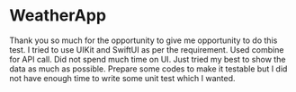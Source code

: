 # WeatherApp

Thank you so much for the opportunity to give me opportunity to do this test. I tried to use UIKit and SwiftUI as per the requirement. Used combine for API call. Did not spend much time on UI. Just tried my best to show the data as much as possible. 
Prepare some codes to make it testable but I did not have enough time to write some unit test which I wanted.
